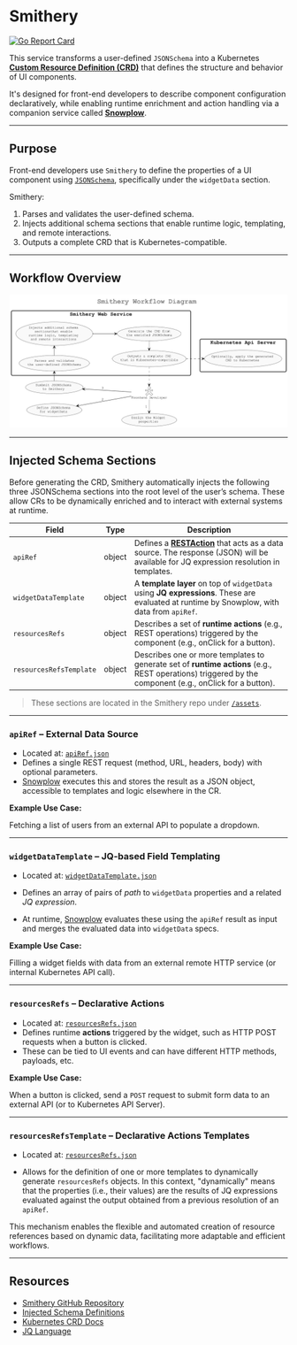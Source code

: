 # Smithery


[![Go Report Card](https://goreportcard.com/badge/github.com/krateoplatformops/smithery)](https://goreportcard.com/report/github.com/krateoplatformops/smithery)



This service transforms a user-defined `JSONSchema` into a Kubernetes [**Custom Resource Definition (CRD)**](https://kubernetes.io/docs/tasks/extend-kubernetes/custom-resources/custom-resource-definitions/) that defines the structure and behavior of UI components. 

It's designed for front-end developers to describe component configuration declaratively, while enabling runtime enrichment and action handling via a companion service called [**Snowplow**](https://github.com/krateoplatformops/snowplow).

---

## Purpose

Front-end developers use `Smithery` to define the properties of a UI component using [`JSONSchema`](https://json-schema.org/), specifically under the `widgetData` section. 

Smithery:

1. Parses and validates the user-defined schema.
2. Injects additional schema sections that enable runtime logic, templating, and remote interactions.
3. Outputs a complete CRD that is Kubernetes-compatible.

---

## Workflow Overview

![Workflow Overview](_images/smithery-workflow.png)

---

## Injected Schema Sections

Before generating the CRD, Smithery automatically injects the following three JSONSchema sections into the root level of the user’s schema. These allow CRs to be dynamically enriched and to interact with external systems at runtime.

| Field                | Type   | Description                                                                                                                                |
| -------------------- | ------ | ------------------------------------------------------------------------------------------------------------------------------------------ |
| `apiRef`             | object | Defines a [**RESTAction**](https://github.com/krateoplatformops/snowplow/blob/main/RESTAction.md) that acts as a data source. The response (JSON) will be available for JQ expression resolution in templates.           |
| `widgetDataTemplate` | object | A **template layer** on top of `widgetData` using **JQ expressions**. These are evaluated at runtime by Snowplow, with data from `apiRef`. |
| `resourcesRefs`      | object | Describes a set of **runtime actions** (e.g., REST operations) triggered by the component (e.g., onClick for a button).                    |
| `resourcesRefsTemplate`  | object | Describes one or more templates to generate set of **runtime actions** (e.g., REST operations) triggered by the component (e.g., onClick for a button).                    |

> These sections are located in the Smithery repo under [`/assets`](https://github.com/krateoplatformops/smithery/tree/main/internal/handlers/util/jsonschema/assets).

---

### `apiRef` – External Data Source

* Located at: [`apiRef.json`](https://github.com/krateoplatformops/smithery/blob/main/internal/handlers/util/jsonschema/assets/apiRef.json)
* Defines a single REST request (method, URL, headers, body) with optional parameters.
* [Snowplow](https://github.com/krateoplatformops/snowplow) executes this and stores the result as a JSON object, accessible to templates and logic elsewhere in the CR.

**Example Use Case:**

Fetching a list of users from an external API to populate a dropdown.

---

### `widgetDataTemplate` – JQ-based Field Templating

* Located at: [`widgetDataTemplate.json`](https://github.com/krateoplatformops/smithery/blob/main/internal/handlers/util/jsonschema/assets/widgetDataTemplate.json)

* Defines an array of pairs of _path_ to `widgetData` properties and a related _JQ expression_.
* At runtime, [Snowplow](https://github.com/krateoplatformops/snowplow) evaluates these using the `apiRef` result as input and merges the evaluated data into `widgetData` specs.

**Example Use Case:**

Filling a widget fields with data from an external remote HTTP service (or internal Kubernetes API call).

---

### `resourcesRefs` – Declarative Actions

* Located at: [`resourcesRefs.json`](https://github.com/krateoplatformops/smithery/blob/main/internal/handlers/util/jsonschema/assets/resourcesRefs.json)
* Defines runtime **actions** triggered by the widget, such as HTTP POST requests when a button is clicked.
* These can be tied to UI events and can have different HTTP methods, payloads, etc.

**Example Use Case:**

When a button is clicked, send a `POST` request to submit form data to an external API (or to Kubernetes API Server).

---

### `resourcesRefsTemplate` – Declarative Actions Templates

* Located at: [`resourcesRefs.json`](https://github.com/krateoplatformops/smithery/blob/main/internal/handlers/util/jsonschema/assets/resourcesRefsTemplate.json)

* Allows for the definition of one or more templates to dynamically generate `resourcesRefs` objects. In this context, "dynamically" means that the properties (i.e., their values) are the results of JQ expressions evaluated against the output obtained from a previous resolution of an `apiRef`.

This mechanism enables the flexible and automated creation of resource references based on dynamic data, facilitating more adaptable and efficient workflows.

---

## Resources

* [Smithery GitHub Repository](https://github.com/krateoplatformops/smithery)
* [Injected Schema Definitions](https://github.com/krateoplatformops/smithery/tree/main/internal/handlers/util/jsonschema/assets)
* [Kubernetes CRD Docs](https://kubernetes.io/docs/tasks/extend-kubernetes/custom-resources/custom-resource-definitions/)
* [JQ Language](https://stedolan.github.io/jq/)

